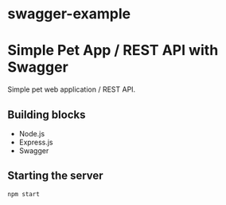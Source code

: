 # swagger-example
Simple Pet App / REST API with Swagger
=========================

Simple pet web application / REST API.

## Building blocks

* Node.js
* Express.js
* Swagger

## Starting the server

```
npm start
```
